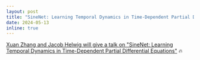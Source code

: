 ```yaml
---
layout: post
title: "SineNet: Learning Temporal Dynamics in Time-Dependent Partial Differential Equations"
date: 2024-05-13 
inline: true
---
```


[Xuan Zhang and Jacob Helwig will give a talk on "SineNet: Learning Temporal Dynamics in Time-Dependent Partial Differential Equations"](projects/sinenet_neural_pde_solver_xzhang/)  :fire: 